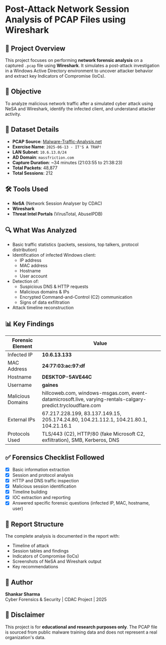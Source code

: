 # Post-Attack Network Session Analysis of PCAP Files using Wireshark 

## 📁 Project Overview
This project focuses on performing **network forensic analysis** on a captured `.pcap` file using **Wireshark**. It simulates a post-attack investigation in a Windows Active Directory environment to uncover attacker behavior and extract key Indicators of Compromise (IoCs).

## 🎯 Objective
To analyze malicious network traffic after a simulated cyber attack using NeSA and Wireshark, identify the infected client, and understand attacker activity.

## 🧪 Dataset Details
- **PCAP Source**: [Malware-Traffic-Analysis.net](https://www.malware-traffic-analysis.net/)
- **Exercise Name**: `2025-06-13 - IT'S A TRAP!`
- **LAN Subnet**: `10.6.13.0/24`
- **AD Domain**: `massfriction.com`
- **Capture Duration**: ~34 minutes (21:03:55 to 21:38:23)
- **Total Packets**: 48,877
- **Total Sessions**: 212

## 🛠️ Tools Used
- **NeSA** (Network Session Analyser by CDAC)
- **Wireshark**
- **Threat Intel Portals** (VirusTotal, AbuseIPDB)

## 🔍 What Was Analyzed
- Basic traffic statistics (packets, sessions, top talkers, protocol distribution)
- Identification of infected Windows client:
  - IP address
  - MAC address
  - Hostname
  - User account
- Detection of:
  - Suspicious DNS & HTTP requests
  - Malicious domains & IPs
  - Encrypted Command-and-Control (C2) communication
  - Signs of data exfiltration
- Attack timeline reconstruction

## 📊 Key Findings
| Forensic Element | Value |
|------------------|-------|
| Infected IP      | **10.6.13.133** |
| MAC Address      | **24:77:03:ac:97:df** |
| Hostname         | **DESKTOP-5AVE44C** |
| Username         | **gaines** |
| Malicious Domains| hillcoweb.com, windows-msgas.com, event-datamicrosoft.live, varying-rentals-calgary-predict.trycloudflare.com |
| External IPs     | 67.217.228.199, 83.137.149.15, 205.174.24.80, 104.21.112.1, 104.21.80.1, 104.21.16.1 |
| Protocols Used   | TLS/443 (C2), HTTP/80 (fake Microsoft C2, exfiltration), SMB, Kerberos, DNS |

## ✅ Forensics Checklist Followed
- [x] Basic information extraction
- [x] Session and protocol analysis
- [x] HTTP and DNS traffic inspection
- [x] Malicious session identification
- [x] Timeline building
- [x] IOC extraction and reporting
- [x] Answered specific forensic questions (infected IP, MAC, hostname, user)

## 📁 Report Structure
The complete analysis is documented in the report with:
- Timeline of attack
- Session tables and findings
- Indicators of Compromise (IoCs)
- Screenshots of NeSA and Wireshark output
- Key recommendations

## 👤 Author
**Shankar Sharma**  
Cyber Forensics & Security | CDAC Project | 2025

## 📘 Disclaimer
This project is for **educational and research purposes only**. The PCAP file is sourced from public malware training data and does not represent a real organization's data.
